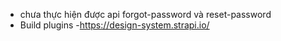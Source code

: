 - chưa thực hiện được api forgot-password và reset-password
- Build plugins
-https://design-system.strapi.io/
